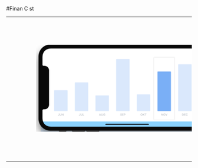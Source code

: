 #Finan C st

<table border="0">
    <tr>
        <td>
            <img src="Images/landscape.png" style="margin: 15%"/>
        </td>
    </tr>
</table>
